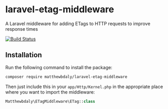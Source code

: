 # laravel-etag-middleware
A Laravel middleware for adding ETags to HTTP requests to improve response times

[![Build Status](https://travis-ci.org/matthewbdaly/laravel-etag-middleware.svg?branch=master)](https://travis-ci.org/matthewbdaly/laravel-etag-middleware)

Installation
------------

Run the following command to install the package:

```bash
composer require matthewbdaly/laravel-etag-middleware
```

Then just include this in your `app/Http/Kernel.php` in the appropriate place where you want to import the middleware:

```php
Matthewbdaly\ETagMiddleware\ETag::class
```
